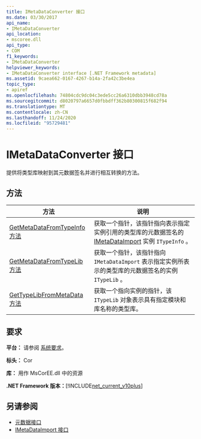 ```yaml
---
title: IMetaDataConverter 接口
ms.date: 03/30/2017
api_name:
- IMetaDataConverter
api_location:
- mscoree.dll
api_type:
- COM
f1_keywords:
- IMetaDataConverter
helpviewer_keywords:
- IMetaDataConverter interface [.NET Framework metadata]
ms.assetid: 9caea662-0167-4267-b14a-2fa42c3be4ea
topic_type:
- apiref
ms.openlocfilehash: 74804cdc9dc04c3ede5cc26a6310dbb3948cd78a
ms.sourcegitcommit: d8020797a6657d0fbbdff362b80300815f682f94
ms.translationtype: MT
ms.contentlocale: zh-CN
ms.lasthandoff: 11/24/2020
ms.locfileid: "95729481"
---
```

# <a name="imetadataconverter-interface"></a>IMetaDataConverter 接口

提供将类型库映射到其元数据签名并进行相互转换的方法。  
  
## <a name="methods"></a>方法  
  
|方法|说明|  
|------------|-----------------|  
|[GetMetaDataFromTypeInfo 方法](imetadataconverter-getmetadatafromtypeinfo-method.md)|获取一个指针，该指针指向表示指定实例引用的类型库的元数据签名的 [IMetaDataImport](imetadataimport-interface.md) 实例 `ITypeInfo` 。|  
|[GetMetaDataFromTypeLib 方法](imetadataconverter-getmetadatafromtypelib-method.md)|获取一个指针，该指针指向 `IMetaDataImport` 表示指定实例所表示的类型库的元数据签名的实例 `ITypeLib` 。|  
|[GetTypeLibFromMetaData 方法](imetadataconverter-gettypelibfrommetadata-method.md)|获取一个指向实例的指针，该 `ITypeLib` 对象表示具有指定模块和库名称的类型库。|  
  
## <a name="requirements"></a>要求  

 **平台：** 请参阅 [系统要求](../../get-started/system-requirements.md)。  
  
 **标头：** Cor  
  
 **库：** 用作 MsCorEE.dll 中的资源  
  
 **.NET Framework 版本：**[!INCLUDE[net_current_v10plus](../../../../includes/net-current-v10plus-md.md)]  
  
## <a name="see-also"></a>另请参阅

- [元数据接口](metadata-interfaces.md)
- [IMetaDataImport 接口](imetadataimport-interface.md)
